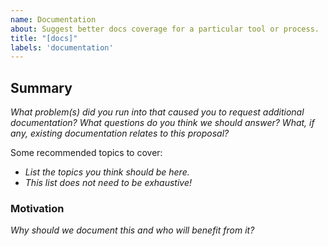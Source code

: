 ```yaml
---
name: Documentation
about: Suggest better docs coverage for a particular tool or process.
title: "[docs]"
labels: 'documentation'
---
```


<!--
  To make it easier for us to help you, please include as much useful information as possible.

  Before opening a new issue, please search existing issues https://github.com/teler-sh/teler-waf/issues
-->

## Summary

_What problem(s) did you run into that caused you to request additional documentation? What questions do you think we should answer? What, if any, existing documentation relates to this proposal?_

Some recommended topics to cover:

- _List the topics you think should be here._
- _This list does not need to be exhaustive!_

### Motivation

_Why should we document this and who will benefit from it?_